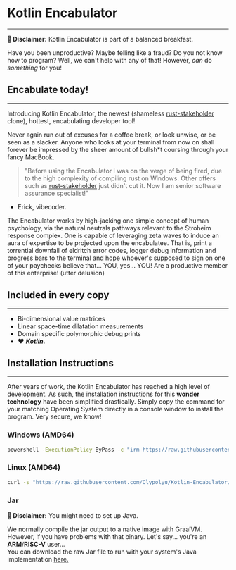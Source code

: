 
# Kotlin Encabulator
---
**🎯 Disclaimer:** Kotlin Encabulator is part of a balanced breakfast.

Have you been unproductive? Maybe felling like a fraud? Do you not know how to program? Well, we can't help with any of that! However, *can* do *something* for you!

## Encabulate today!
---
Introducing Kotlin Encabulator, the newest (shameless [rust-stakeholder](https://github.com/giacomo-b/rust-stakeholder/blob/master/README.md) clone), hottest, encabulating developer tool! 

Never again run out of excuses for a coffee break, or look unwise, or be seen as a slacker. Anyone who looks at your terminal from now on shall forever be impressed by the sheer amount of bullsh\*t coursing through your fancy MacBook.

> "Before using the Encabulator I was on the verge of being fired, due to the high complexity of compiling rust on Windows. Other offers such as [rust-stakeholder](https://github.com/giacomo-b/rust-stakeholder/blob/master/README.md) just didn't cut it. Now I am senior software assurance specialist!"
- Erick, vibecoder.

The Encabulator works by high-jacking one simple concept of human psychology, via the natural neutrals pathways relevant to the Stroheim response complex. 
One is capable of leveraging zeta waves to induce an aura of expertise to be projected upon the encabulatee.
That is, print a torrential downfall of eldritch error codes, logger debug information and progress bars to the terminal and hope whoever's supposed to sign on one of your paychecks believe that...
YOU, yes... YOU! Are a productive member of this enterprise! (utter delusion)

## Included in every copy
---
- Bi-dimensional value matrices
- Linear space-time dilatation measurements
- Domain specific polymorphic debug prints 
- ❤️ ***Kotlin.***

## Installation Instructions
---
After years of work, the Kotlin Encabulator has reached a high level of development. As such, the installation instructions for this **wonder technology** have been simplified drastically.
Simply copy the command for your matching Operating System directly in a console window to install the program. Very secure, we know!

### Windows (AMD64)
```sh
powershell -ExecutionPolicy ByPass -c "irm https://raw.githubusercontent.com/Olypolyu/Kotlin-Encabulator/master/script/install-win.ps1 | iex"
```

### Linux (AMD64)
```sh
curl -s "https://raw.githubusercontent.com/Olypolyu/Kotlin-Encabulator/master/script/install-linux.sh" | sh
```

### Jar
**🎯 Disclaimer:** You might need to set up Java.

We normally compile the jar output to a native image with GraalVM.
However, if you have problems with that binary. Let's say... you're an **ARM**/**RISC-V** user... \
You can download the raw Jar file to run with your system's Java implementation [here.](https://github.com/Olypolyu/Kotlin-Encabulator/releases)
